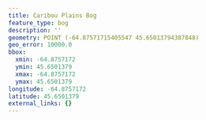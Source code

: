 ```yaml
---
title: Caribou Plains Bog
feature_type: bog
description: ''
geometry: POINT (-64.87571715405547 45.65013794387848)
geo_error: 10000.0
bbox:
  xmin: -64.8757172
  ymin: 45.6501379
  xmax: -64.8757172
  ymax: 45.6501379
longitude: -64.8757172
latitude: 45.6501379
external_links: {}
---
```

